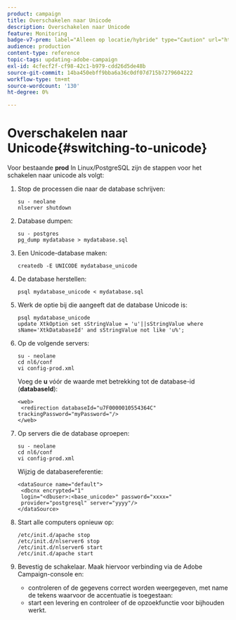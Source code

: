 ```yaml
---
product: campaign
title: Overschakelen naar Unicode
description: Overschakelen naar Unicode
feature: Monitoring
badge-v7-prem: label="Alleen op locatie/hybride" type="Caution" url="https://experienceleague.adobe.com/docs/campaign-classic/using/installing-campaign-classic/architecture-and-hosting-models/hosting-models-lp/hosting-models.html?lang=nl" tooltip="Alleen van toepassing op on-premise en hybride implementaties"
audience: production
content-type: reference
topic-tags: updating-adobe-campaign
exl-id: 4cfecf2f-cf98-42c1-b979-cdd26d5de48b
source-git-commit: 14ba450ebff9bba6a36c0df07d715b7279604222
workflow-type: tm+mt
source-wordcount: '130'
ht-degree: 0%

---
```


# Overschakelen naar Unicode{#switching-to-unicode}



Voor bestaande **prod** In Linux/PostgreSQL zijn de stappen voor het schakelen naar unicode als volgt:

1. Stop de processen die naar de database schrijven:

   ```
   su - neolane
   nlserver shutdown
   ```

1. Database dumpen:

   ```
   su - postgres
   pg_dump mydatabase > mydatabase.sql
   ```

1. Een Unicode-database maken:

   ```
   createdb -E UNICODE mydatabase_unicode
   ```

1. De database herstellen:

   ```
   psql mydatabase_unicode < mydatabase.sql
   ```

1. Werk de optie bij die aangeeft dat de database Unicode is:

   ```
   psql mydatabase_unicode
   update XtkOption set sStringValue = 'u'||sStringValue where sName='XtkDatabaseId' and sStringValue not like 'u%';
   ```

1. Op de volgende servers:

   ```
   su - neolane
   cd nl6/conf
   vi config-prod.xml
   ```

   Voeg de **u** vóór de waarde met betrekking tot de database-id (**databaseId**):

   ```
   <web>
    <redirection databaseId="u7F0000010554364C" trackingPassword="myPassword="/>
   </web>
   ```

1. Op servers die de database oproepen:

   ```
   su - neolane
   cd nl6/conf
   vi config-prod.xml
   ```

   Wijzig de databasereferentie:

   ```
   <dataSource name="default">
    <dbcnx encrypted="1" 
    login="<dbuser>:<base_unicode>" password="xxxx="
    provider="postgresql" server="yyyy"/>
   </dataSource>
   ```

1. Start alle computers opnieuw op:

   ```
   /etc/init.d/apache stop
   /etc/init.d/nlserver6 stop
   /etc/init.d/nlserver6 start
   /etc/init.d/apache start
   ```

1. Bevestig de schakelaar. Maak hiervoor verbinding via de Adobe Campaign-console en:

   * controleren of de gegevens correct worden weergegeven, met name de tekens waarvoor de accentuatie is toegestaan:
   * start een levering en controleer of de opzoekfunctie voor bijhouden werkt.
